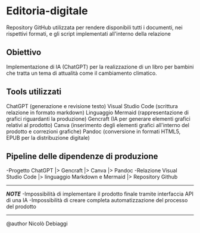 # Editoria-digitale
Repository GitHub utilizzata per rendere disponibili tutti i documenti, nei rispettivi formati, e gli script implementati all'interno della relazione
## Obiettivo
Implementazione di IA (ChatGPT) per la realizzazione di un libro per bambini che tratta un tema di attualità come il cambiamento climatico.

## Tools utilizzati
ChatGPT (generazione e revisione testo)
Visual Studio Code (scrittura relazione in formato markdown)
Linguaggio Mermaid (rappresentazione di grafici riguardanti la produzione)
Gencraft (IA per generare elementi grafici relativi al prodotto)
Canva (inserimento degli elementi grafici all'interno del prodotto e correzioni grafiche)
Pandoc (conversione in formati HTML5, EPUB per la distribuzione digitale)

## Pipeline delle dipendenze di produzione
-Progetto
ChatGPT |> Gencraft |> Canva |> Pandoc
-Relazione
Visual Studio Code |> linguaggio Markdown e Mermaid |> Repository Github

---

***NOTE***
-Impossibilità di implementare il prodotto finale tramite interfaccia API di una IA
-Impossibilità di creare completa automatizzazione del processo del prodotto

---
@author Nicolò Debiaggi
